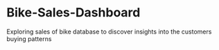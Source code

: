 # Bike-Sales-Dashboard
Exploring sales of bike database to discover insights into the customers buying patterns
